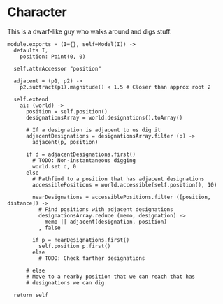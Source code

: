 Character
=========

This is a dwarf-like guy who walks around and digs stuff.

    module.exports = (I={}, self=Model(I)) ->
      defaults I,
        position: Point(0, 0)

      self.attrAccessor "position"

      adjacent = (p1, p2) ->
        p2.subtract(p1).magnitude() < 1.5 # Closer than approx root 2

      self.extend
        ai: (world) ->
          position = self.position()
          designationsArray = world.designations().toArray()

          # If a designation is adjacent to us dig it
          adjacentDesignations = designationsArray.filter (p) ->
            adjacent(p, position)

          if d = adjacentDesignations.first()
            # TODO: Non-instantaneous digging
            world.set d, 0
          else
            # Pathfind to a position that has adjacent designations
            accessiblePositions = world.accessible(self.position(), 10)

            nearDesignations = accessiblePositions.filter ([position, distance]) ->
              # Find positions with adjacent designations
              designationsArray.reduce (memo, designation) ->
                memo || adjacent(designation, position)
              , false

            if p = nearDesignations.first()
              self.position p.first()
            else
              # TODO: Check farther designations

          # else
          # Move to a nearby position that we can reach that has
          # designations we can dig

      return self
